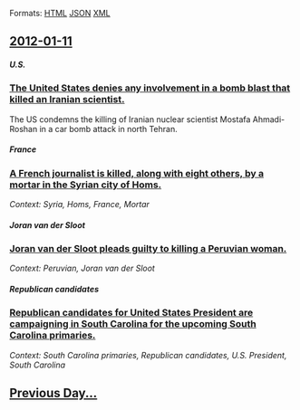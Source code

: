 
Formats: [HTML](2012/01/11/index.html)  [JSON](2012/01/11/index.json)  [XML](2012/01/11/index.xml)  

## [2012-01-11](/news/2012/01/11/index.md)

##### U.S.
### [The United States denies any involvement in a bomb blast that killed an Iranian scientist. ](/news/2012/01/11/the-united-states-denies-any-involvement-in-a-bomb-blast-that-killed-an-iranian-scientist.md)
The US condemns the killing of Iranian nuclear scientist Mostafa Ahmadi-Roshan in a car bomb attack in north Tehran.

##### France
### [A French journalist is killed, along with eight others, by a mortar in the Syrian city of Homs. ](/news/2012/01/11/a-french-journalist-is-killed-along-with-eight-others-by-a-mortar-in-the-syrian-city-of-homs.md)
_Context: Syria, Homs, France, Mortar_

##### Joran van der Sloot
### [Joran van der Sloot pleads guilty to killing a Peruvian woman. ](/news/2012/01/11/joran-van-der-sloot-pleads-guilty-to-killing-a-peruvian-woman.md)
_Context: Peruvian, Joran van der Sloot_

##### Republican candidates
### [Republican candidates for United States President are campaigning in South Carolina for the upcoming South Carolina primaries. ](/news/2012/01/11/republican-candidates-for-united-states-president-are-campaigning-in-south-carolina-for-the-upcoming-south-carolina-primaries.md)
_Context: South Carolina primaries, Republican candidates, U.S. President, South Carolina_

## [Previous Day...](/news/2012/01/10/index.md)


